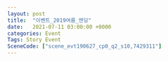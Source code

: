 ```yaml
---
layout: post
title:  "이벤트_2019여름_엔딩"
date:   2021-07-11 03:00:00 +0000
categories: Event
Tags: Story Event
SceneCode: ["scene_evt190627_cp0_q2_s10,7429311"]
---
```

